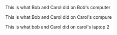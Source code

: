 
This is what Bob and Carol did on Bob's computer

This is what Bob and Carol did on Carol's compure

This is what bob and Carol did on carol's laptop 2